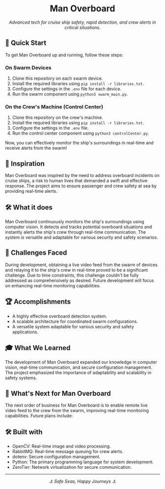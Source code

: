 <h1 align="center">Man Overboard</h1>

<p align="center">
  <em>Advanced tech for cruise ship safety, rapid detection, and crew alerts in critical situations.</em>
</p>

## 🚀 Quick Start

To get Man Overboard up and running, follow these steps:

### On Swarm Devices

1. Clone this repository on each swarm device.
2. Install the required libraries using `pip install -r libraries.txt`.
3. Configure the settings in the `.env` file for each device.
4. Run the swarm component using `python3 swarm_main.py`.

### On the Crew's Machine (Control Center)

1. Clone this repository on the crew's machine.
2. Install the required libraries using `pip install -r libraries.txt`.
3. Configure the settings in the `.env` file.
4. Run the control center component using `python3 controlCenter.py`.

Now, you can effectively monitor the ship's surroundings in real-time and receive alerts from the swarm!

## 🌊 Inspiration

Man Overboard was inspired by the need to address overboard incidents on cruise ships, a risk to human lives that demanded a swift and effective response. The project aims to ensure passenger and crew safety at sea by providing real-time alerts.

## 🛠️ What it does

Man Overboard continuously monitors the ship's surroundings using computer vision. It detects and tracks potential overboard situations and instantly alerts the ship's crew through real-time communication. The system is versatile and adaptable for various security and safety scenarios.

## 🚧 Challenges Faced

During development, obtaining a live video feed from the swarm of devices and relaying it to the ship's crew in real-time proved to be a significant challenge. Due to time constraints, this challenge couldn't be fully addressed as comprehensively as desired. Future development will focus on enhancing real-time monitoring capabilities.

## 🏆 Accomplishments

- A highly effective overboard detection system.
- A scalable architecture for coordinated swarm configurations.
- A versatile system adaptable for various security and safety applications.

## 🎓 What We Learned

The development of Man Overboard expanded our knowledge in computer vision, real-time communication, and secure configuration management. The project emphasized the importance of adaptability and scalability in safety systems.

## 🔮 What's Next for Man Overboard

The next order of business for Man Overboard is to enable remote live video feed to the crew from the swarm, improving real-time monitoring capabilities. Future plans include:

## 🛠️ Built with

- OpenCV: Real-time image and video processing.
- RabbitMQ: Real-time message queuing for crew alerts.
- dotenv: Secure configuration management.
- Python: The primary programming language for system development.
- ZeroTier: Network virtualization for secure communication.

<hr>

<p align="center">
  <em>⚓️ Safe Seas, Happy Journeys ⚓️</em>
</p>
